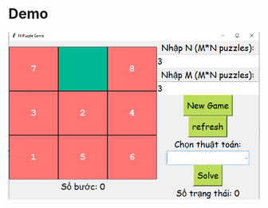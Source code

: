 # Demo
![alt text](https://github.com/dinhhieu2003/solve-Npuzzle/blob/main/assets/image/game.PNG?raw=true)
